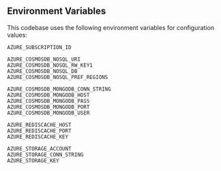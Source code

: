 ## Environment Variables

This codebase uses the following environment variables for configuration values:

```
AZURE_SUBSCRIPTION_ID

AZURE_COSMOSDB_NOSQL_URI
AZURE_COSMOSDB_NOSQL_RW_KEY1
AZURE_COSMOSDB_NOSQL_DB
AZURE_COSMOSDB_NOSQL_PREF_REGIONS

AZURE_COSMOSDB_MONGODB_CONN_STRING
AZURE_COSMOSDB_MONGODB_HOST
AZURE_COSMOSDB_MONGODB_PASS
AZURE_COSMOSDB_MONGODB_PORT
AZURE_COSMOSDB_MONGODB_USER

AZURE_REDISCACHE_HOST
AZURE_REDISCACHE_PORT
AZURE_REDISCACHE_KEY

AZURE_STORAGE_ACCOUNT
AZURE_STORAGE_CONN_STRING
AZURE_STORAGE_KEY
```
